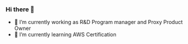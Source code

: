 ### Hi there 👋

- 🔭 I’m currently working as R&D Program manager and Proxy Product Owner
- 🌱 I’m currently learning AWS Certification
